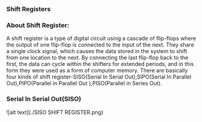 ### Shift Registers


### About Shift Register:
A shift register is a type of digital circuit using a cascade of flip-flops where the output of one flip-flop is connected to the input of the next. They share a single clock signal, which causes the data stored in the system to shift from one location to the next. By connecting the last flip-flop back to the first, the data can cycle within the shifters for extended periods, and in this form they were used as a form of computer memory.
There are basically four kinds of shift register-SISO(Serial In Serial Out),SIPO(Serial In Parallel Out),PIPO(Parallel in Parallel Out ),PISO(Parallel in Series Out).
### Serial In Serial Out(SISO)

![alt text](./SISO SHIFT REGISTER.png)
